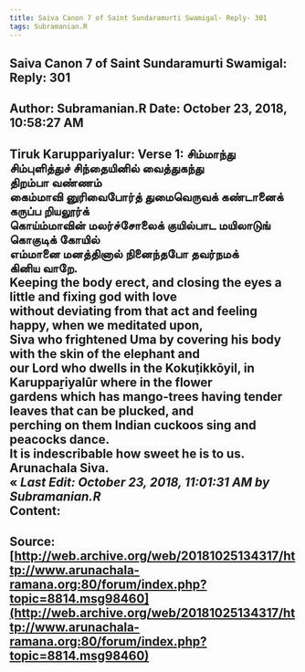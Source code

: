 ```yaml
--- 
title: Saiva Canon 7 of Saint Sundaramurti Swamigal- Reply- 301   
tags: Subramanian.R  
---  
```

##  Saiva Canon 7 of Saint Sundaramurti Swamigal: Reply: 301  
Author: Subramanian.R       Date: October 23, 2018, 10:58:27 AM  
---  
Tiruk Karuppariyalur: Verse 1: சிம்மாந்து சிம்புளித்துச் சிந்தையினில் வைத்துகந்து   
 திறம்பா வண்ணம்   
கைம்மாவி னுரிவைபோர்த் துமைவெருவக் கண்டானைக்   
 கருப்ப றியலூர்க்   
கொய்ம்மாவின் மலர்ச்சோலைக் குயில்பாட மயிலாடுங்   
 கொகுடிக் கோயில்   
எம்மானை மனத்தினால் நினைந்தபோ தவர்நமக்   
 கினிய வாறே.   
Keeping the body erect, and closing the eyes a little and fixing god with love  
without deviating from that act and feeling happy, when we meditated upon,   
Siva who frightened Uma by covering his body with the skin of the elephant and  
our Lord who dwells in the Kokuṭikkōyil, in Karuppaṟiyalūr where in the flower  
gardens which has mango-trees having tender leaves that can be plucked, and  
perching on them Indian cuckoos sing and peacocks dance.   
It is indescribable how sweet he is to us.   
Arunachala Siva.  
« _Last Edit: October 23, 2018, 11:01:31 AM by Subramanian.R_  
Content:
 ---  
Source:[http://web.archive.org/web/20181025134317/http://www.arunachala-ramana.org:80/forum/index.php?topic=8814.msg98460](http://web.archive.org/web/20181025134317/http://www.arunachala-ramana.org:80/forum/index.php?topic=8814.msg98460)   
---  

